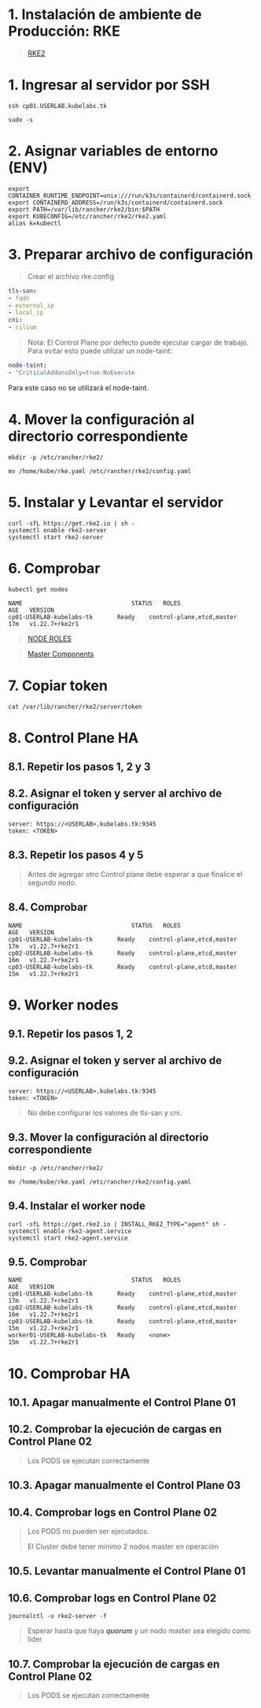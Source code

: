 # 1. Instalación de ambiente de Producción: RKE <!-- omit in TOC -->

> [RKE2](https://docs.rke2.io/install/requirements/)
# 1. Ingresar al servidor por SSH
```vim
ssh cp01.USERLAB.kubelabs.tk

sudo -s
```
# 2. Asignar variables de entorno (ENV)
```vim
export CONTAINER_RUNTIME_ENDPOINT=unix:///run/k3s/containerd/containerd.sock
export CONTAINERD_ADDRESS=/run/k3s/containerd/containerd.sock
export PATH=/var/lib/rancher/rke2/bin:$PATH
export KUBECONFIG=/etc/rancher/rke2/rke2.yaml
alias k=kubectl
```
# 3. Preparar archivo de configuración
> Crear el archivo rke.config
```yaml
tls-san:
- fqdn
- external_ip
- local_ip
cni:
- cilium
```

> Nota: El Control Plane por defecto puede ejecutar cargar de trabajo. Para evitar esto puede utilizar un node-taint:
```yaml
node-taint:
- "CriticalAddonsOnly=true:NoExecute
```
Para este caso no se utilizará el node-taint.

# 4. Mover la configuración al directorio correspondiente
```vim
mkdir -p /etc/rancher/rke2/

mv /home/kube/rke.yaml /etc/rancher/rke2/config.yaml
```
# 5. Instalar y Levantar el servidor
```vim
curl -sfL https://get.rke2.io | sh -
systemctl enable rke2-server
systemctl start rke2-server
```

# 6. Comprobar
```vim
kubectl get nodes
```
```vim
NAME                               STATUS   ROLES                       AGE   VERSION
cp01-USERLAB-kubelabs-tk       Ready    control-plane,etcd,master   17m   v1.22.7+rke2r1
```
> [NODE ROLES](https://rancher.com/docs/rancher/v2.5/en/cluster-provisioning/production/nodes-and-roles/)

> [Master Components](https://kubernetes.io/docs/concepts/overview/components/#master-components)

# 7. Copiar token
```vim
cat /var/lib/rancher/rke2/server/token
```

# 8. Control Plane HA
## 8.1. Repetir los pasos 1, 2 y 3
## 8.2. Asignar el token y server al archivo de configuración
```vim
server: https://<USERLAB>.kubelabs.tk:9345
token: <TOKEN>
```
## 8.3. Repetir los pasos 4 y 5

> Antes de agregar otro Control plane debe esperar a que finalice el segundo nodo.

## 8.4. Comprobar
```vim
NAME                               STATUS   ROLES                       AGE   VERSION
cp01-USERLAB-kubelabs-tk       Ready    control-plane,etcd,master   17m   v1.22.7+rke2r1
cp02-USERLAB-kubelabs-tk       Ready    control-plane,etcd,master   16m   v1.22.7+rke2r1
cp03-USERLAB-kubelabs-tk       Ready    control-plane,etcd,master   15m   v1.22.7+rke2r1
```

# 9. Worker nodes
## 9.1. Repetir los pasos 1, 2
## 9.2. Asignar el token y server al archivo de configuración
```vim
server: https://<USERLAB>.kubelabs.tk:9345
token: <TOKEN>
```
> No debe configurar los valores de tls-san y cni.
## 9.3. Mover la configuración al directorio correspondiente
```vim
mkdir -p /etc/rancher/rke2/

mv /home/kube/rke.yaml /etc/rancher/rke2/config.yaml
```
## 9.4. Instalar el worker node
```vim
curl -sfL https://get.rke2.io | INSTALL_RKE2_TYPE="agent" sh -
systemctl enable rke2-agent.service
systemctl start rke2-agent.service
```

## 9.5. Comprobar
```vim
NAME                               STATUS   ROLES                       AGE   VERSION
cp01-USERLAB-kubelabs-tk       Ready    control-plane,etcd,master   17m   v1.22.7+rke2r1
cp02-USERLAB-kubelabs-tk       Ready    control-plane,etcd,master   16m   v1.22.7+rke2r1
cp03-USERLAB-kubelabs-tk       Ready    control-plane,etcd,master   15m   v1.22.7+rke2r1
worker01-USERLAB-kubelabs-tk   Ready    <none>                      15m   v1.22.7+rke2r1
```

# 10. Comprobar HA
## 10.1. Apagar manualmente el Control Plane 01
## 10.2. Comprobar la ejecución de cargas en Control Plane 02
> Los PODS se ejecutan correctamente
## 10.3. Apagar manualmente el Control Plane 03
## 10.4. Comprobar logs en Control Plane 02
> Los PODS no pueden ser ejecutados.
>
> El Cluster debe tener mínimo 2 nodos master en operación
## 10.5. Levantar manualmente el Control Plane 01
## 10.6. Comprobar logs en Control Plane 02
```vim
journalctl -u rke2-server -f
```
> Esperar hasta que haya ***quorum*** y un nodo master sea elegído como líder
## 10.7. Comprobar la ejecución de cargas en Control Plane 02
> Los PODS se ejecutan correctamente


